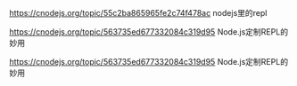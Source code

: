 
https://cnodejs.org/topic/55c2ba865965fe2c74f478ac nodejs里的repl

https://cnodejs.org/topic/563735ed677332084c319d95 Node.js定制REPL的妙用

https://cnodejs.org/topic/563735ed677332084c319d95 Node.js定制REPL的妙用
